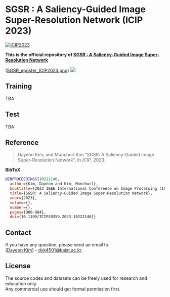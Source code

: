# SGSR : A Saliency-Guided Image Super-Resolution Network (ICIP 2023)

[![ICIP2023](https://img.shields.io/badge/ICIP2023-Paper-<COLOR>.svg)](https://ieeexplore.ieee.org/stamp/stamp.jsp?tp=&arnumber=10222146)

**This is the official repository of [SGSR : A Saliency-Guided Image Super-Resolution Network](https://ieeexplore.ieee.org/stamp/stamp.jsp?tp=&arnumber=10222146)**


([SGSR_eposter_ICIP2023.png](https://github.com/dayna-k/SGSR/blob/main/SGSR_eposter_ICIP2023.png)) 
<img src="https://github.com/dayna-k/SGSR/blob/main/SGSR_eposter_ICIP2023.png"  width="" height="">


## Training
TBA
## Test
TBA

<!-- **Reference**:   -->
## Reference
> Dayeon Kim, and Munchurl Kim "SGSR: A Saliency-Guided Image Super-Resolution Network", In _ICIP_, 2023.
> 
**BibTeX**
```bibtex
@INPROCEEDINGS{10222146,
  author={Kim, Dayeon and Kim, Munchurl},
  booktitle={2023 IEEE International Conference on Image Processing (ICIP)}, 
  title={SGSR: A Saliency-Guided Image Super-Resolution Network}, 
  year={2023},
  volume={},
  number={},
  pages={980-984},
  doi={10.1109/ICIP49359.2023.10222146}}
```



## Contact
If you have any question, please send an email to \
[[Dayeon Kim]()] - dyk4501@kaist.ac.kr.

## License
The source codes and datasets can be freely used for research and education only.  \
Any commercial use should get formal permission first.
